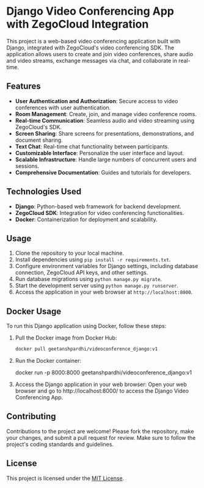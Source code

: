 # Django Video Conferencing App with ZegoCloud Integration

This project is a web-based video conferencing application built with Django, integrated with ZegoCloud's video conferencing SDK. The application allows users to create and join video conferences, share audio and video streams, exchange messages via chat, and collaborate in real-time.

## Features

- **User Authentication and Authorization**: Secure access to video conferences with user authentication.
- **Room Management**: Create, join, and manage video conference rooms.
- **Real-time Communication**: Seamless audio and video streaming using ZegoCloud's SDK.
- **Screen Sharing**: Share screens for presentations, demonstrations, and document sharing.
- **Text Chat**: Real-time chat functionality between participants.
- **Customizable Interface**: Personalize the user interface and layout.
- **Scalable Infrastructure**: Handle large numbers of concurrent users and sessions.
- **Comprehensive Documentation**: Guides and tutorials for developers.

## Technologies Used

- **Django**: Python-based web framework for backend development.
- **ZegoCloud SDK**: Integration for video conferencing functionalities.
- **Docker**: Containerization for deployment and scalability.

## Usage

1. Clone the repository to your local machine.
2. Install dependencies using `pip install -r requirements.txt`.
3. Configure environment variables for Django settings, including database connection, ZegoCloud API keys, and other settings.
4. Run database migrations using `python manage.py migrate`.
5. Start the development server using `python manage.py runserver`.
6. Access the application in your web browser at `http://localhost:8000`.

## Docker Usage
To run this Django application using Docker, follow these steps:

1. Pull the Docker image from Docker Hub:

   ```bash
   docker pull geetanshpardhi/videoconference_django:v1

2. Run the Docker container:

   docker run -p 8000:8000 geetanshpardhi/videoconference_django:v1

3. Access the Django application in your web browser:
     Open your web browser and go to http://localhost:8000/ to access the Django Video Conferencing App.

## Contributing

Contributions to the project are welcome! Please fork the repository, make your changes, and submit a pull request for review. Make sure to follow the project's coding standards and guidelines.

## License

This project is licensed under the [MIT License](link-to-license-file).
